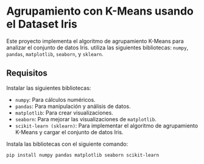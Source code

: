 # Agrupamiento con K-Means usando el Dataset Iris

Este proyecto implementa el algoritmo de agrupamiento K-Means para analizar el conjunto de datos Iris. utiliza las siguientes bibliotecas: `numpy`, `pandas`, `matplotlib`, `seaborn`, y `sklearn`.

## Requisitos

Instalar las siguientes bibliotecas:
- `numpy`: Para cálculos numéricos.
- `pandas`: Para manipulación y análisis de datos.
- `matplotlib`: Para crear visualizaciones.
- `seaborn`: Para mejorar las visualizaciones de `matplotlib`.
- `scikit-learn (sklearn)`: Para implementar el algoritmo de agrupamiento K-Means y cargar el conjunto de datos Iris.

Instala las bibliotecas con el siguiente comando:

```bash
pip install numpy pandas matplotlib seaborn scikit-learn
